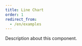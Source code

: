 ```yaml
---
title: Line Chart
order: 1
redirect_from:
  - /en/examples
---
```


Description about this component.
